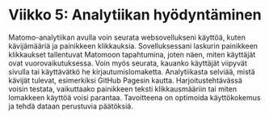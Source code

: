 # Viikko 5: Analytiikan hyödyntäminen

Matomo-analytiikan avulla voin seurata websovellukseni käyttöä, kuten kävijämääriä ja painikkeen klikkauksia. Sovelluksessani laskurin painikkeen klikkaukset tallentuvat Matomoon tapahtumina, joten näen, miten käyttäjät ovat vuorovaikutuksessa. Voin myös seurata, kauanko käyttäjät viipyvät sivulla tai käyttävätkö he kirjautumislomaketta. Analytiikasta selviää, mistä kävijät tulevat, esimerkiksi GitHub Pagesin kautta. Harjoitustehtävässä voisin testata, vaikuttaako painikkeen teksti klikkausmääriin tai miten lomakkeen käyttöä voisi parantaa. Tavoitteena on optimoida käyttökokemus ja tehdä dataan perustuvia päätöksiä.
